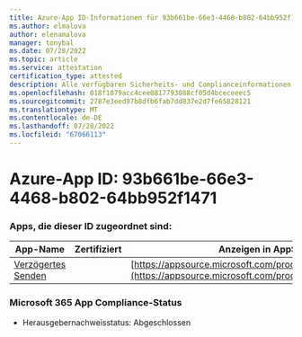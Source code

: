 ```yaml
---
title: Azure-App ID-Informationen für 93b661be-66e3-4468-b802-64bb952f1471
ms.author: elmalova
author: elenamalova
manager: tonybal
ms.date: 07/28/2022
ms.topic: article
ms.service: attestation
certification_type: attested
description: Alle verfügbaren Sicherheits- und Complianceinformationen für 93b661be-66e3-4468-b802-64bb952f1471.
ms.openlocfilehash: 018f1079acc4cee0817793088cf05d4bceceeec5
ms.sourcegitcommit: 2787e3eed97b8dfb6fab7dd837e2d7fe65828121
ms.translationtype: MT
ms.contentlocale: de-DE
ms.lasthandoff: 07/28/2022
ms.locfileid: "67066113"
---
```

# <a name="azure-app-id-93b661be-66e3-4468-b802-64bb952f1471"></a>Azure-App ID: 93b661be-66e3-4468-b802-64bb952f1471


### <a name="apps-associated-with-this-id"></a>Apps, die dieser ID zugeordnet sind:
| **App-Name** | **Zertifiziert** | **Anzeigen in AppSource** |
|--------------|---------------|-----------------------|
| [Verzögertes Senden](../forward/WA200004301.md) |  | [https://appsource.microsoft.com/product/office/WA200004301](https://appsource.microsoft.com/product/office/WA200004301) |

### <a name="microsoft-365-app-compliance-status"></a>Microsoft 365 App Compliance-Status
- Herausgebernachweisstatus: Abgeschlossen
